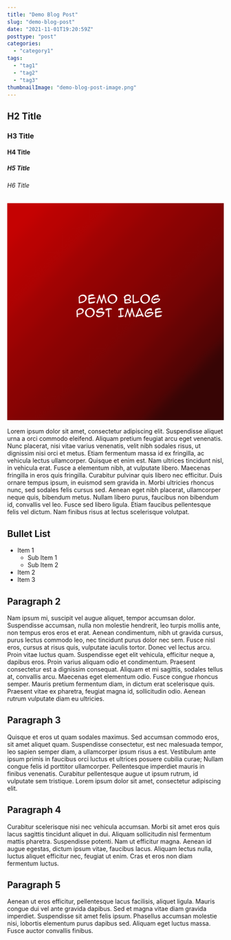 ```yaml
---
title: "Demo Blog Post"
slug: "demo-blog-post"
date: "2021-11-01T19:20:59Z"
posttype: "post"
categories:
  - "category1"
tags:
  - "tag1"
  - "tag2"
  - "tag3"
thumbnailImage: "demo-blog-post-image.png"
---
```


## H2 Title

### H3 Title

#### H4 Title

##### H5 Title

###### H6 Title

![Demo Blog Post Image](demo-blog-post-image.png)

Lorem ipsum dolor sit amet, consectetur adipiscing elit. Suspendisse aliquet urna a orci commodo eleifend. Aliquam pretium feugiat arcu eget venenatis. Nunc placerat, nisi vitae varius venenatis, velit nibh sodales risus, ut dignissim nisi orci et metus. Etiam fermentum massa id ex fringilla, ac vehicula lectus ullamcorper. Quisque et enim est. Nam ultrices tincidunt nisl, in vehicula erat. Fusce a elementum nibh, at vulputate libero. Maecenas fringilla in eros quis fringilla. Curabitur pulvinar quis libero nec efficitur. Duis ornare tempus ipsum, in euismod sem gravida in. Morbi ultricies rhoncus nunc, sed sodales felis cursus sed. Aenean eget nibh placerat, ullamcorper neque quis, bibendum metus. Nullam libero purus, faucibus non bibendum id, convallis vel leo. Fusce sed libero ligula. Etiam faucibus pellentesque felis vel dictum. Nam finibus risus at lectus scelerisque volutpat.

## Bullet List 
* Item 1
  * Sub Item 1
  * Sub Item 2 
* Item 2
* Item 3

## Paragraph 2

Nam ipsum mi, suscipit vel augue aliquet, tempor accumsan dolor. Suspendisse accumsan, nulla non molestie hendrerit, leo turpis mollis ante, non tempus eros eros et erat. Aenean condimentum, nibh ut gravida cursus, purus lectus commodo leo, nec tincidunt purus dolor nec sem. Fusce nisl eros, cursus at risus quis, vulputate iaculis tortor. Donec vel lectus arcu. Proin vitae luctus quam. Suspendisse eget elit vehicula, efficitur neque a, dapibus eros. Proin varius aliquam odio et condimentum. Praesent consectetur est a dignissim consequat. Aliquam et mi sagittis, sodales tellus at, convallis arcu. Maecenas eget elementum odio. Fusce congue rhoncus semper. Mauris pretium fermentum diam, in dictum erat scelerisque quis. Praesent vitae ex pharetra, feugiat magna id, sollicitudin odio. Aenean rutrum vulputate diam eu ultricies.

## Paragraph 3

Quisque et eros ut quam sodales maximus. Sed accumsan commodo eros, sit amet aliquet quam. Suspendisse consectetur, est nec malesuada tempor, leo sapien semper diam, a ullamcorper ipsum risus a est. Vestibulum ante ipsum primis in faucibus orci luctus et ultrices posuere cubilia curae; Nullam congue felis id porttitor ullamcorper. Pellentesque imperdiet mauris in finibus venenatis. Curabitur pellentesque augue ut ipsum rutrum, id vulputate sem tristique. Lorem ipsum dolor sit amet, consectetur adipiscing elit.

## Paragraph 4

Curabitur scelerisque nisi nec vehicula accumsan. Morbi sit amet eros quis lacus sagittis tincidunt aliquet in dui. Aliquam sollicitudin nisl fermentum mattis pharetra. Suspendisse potenti. Nam ut efficitur magna. Aenean id augue egestas, dictum ipsum vitae, faucibus lacus. Aliquam lectus nulla, luctus aliquet efficitur nec, feugiat ut enim. Cras et eros non diam fermentum luctus.

## Paragraph 5

Aenean ut eros efficitur, pellentesque lacus facilisis, aliquet ligula. Mauris congue dui vel ante gravida dapibus. Sed et magna vitae diam gravida imperdiet. Suspendisse sit amet felis ipsum. Phasellus accumsan molestie nisi, lobortis elementum purus dapibus sed. Aliquam eget luctus massa. Fusce auctor convallis finibus.